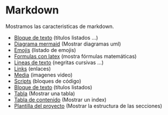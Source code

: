 # Markdown

Mostramos las caracteristicas de markdown.

- [Bloque de texto](bloque_de_texto.md) (titulos listados ...)
- [Diagrama mermaid](diagrama_mermaid.md) (Mostrar diagramas uml)
- [Emojis](emojis.md) (listado de emojis)
- [Formulas con latex](formulas_latex.md) (mostra fórmulas matemáticas)
- [Lineas de texto](lineas_de_texto.md) (negritas cursivas ...)
- [Links](links.md) (enlaces)
- [Media](media.md) (imagenes video)
- [Scripts](scripts.md) (bloques de código)
- [Bloque de texto](bloque_de_texto.md) (títulos listados)
- [Tabla](tabla.md) (Mostrar una tabla)
- [Tabla de contenido](tabla_de_contenido.md) (Mostrar un index)
- [Plantilla del proyecto](plantilla_proyecto.md) (Mostrar la estructura de las secciones)


